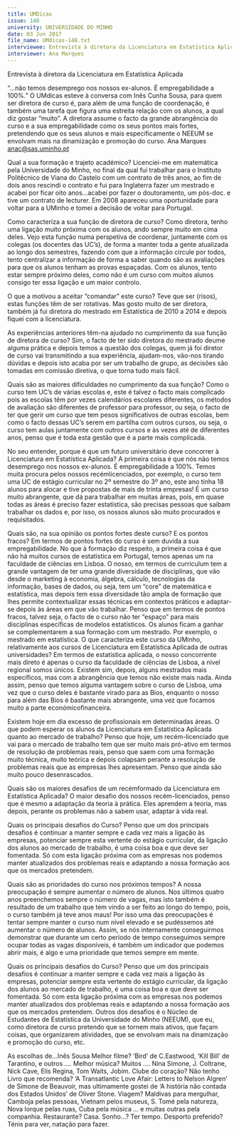 ```yaml
---
title: UMDicas
issue: 148
university: UNIVERSIDADE DO MINHO
date: 03 Jun 2017
file_name: UMdicas-148.txt
interviewee: Entrevista à diretora da Licenciatura em Estatística Aplicada
interviewer: Ana Marques
---
```


Entrevista à diretora da Licenciatura em Estatística Aplicada

“...não temos desemprego nos nossos ex-alunos. É empregabilidade a 100%.”
O UMdicas esteve à conversa com Inês Cunha
Sousa, para quem ser diretora de curso é, para
além de uma função de coordenação, é também
uma tarefa que figura uma estreita relação com
os alunos, a qual diz gostar “muito”. A diretora
assume o facto da grande abrangência do curso e
a sua empregabilidade como os seus pontos mais
fortes, pretendendo que os seus alunos e mais
especificamente o NEEUM se envolvam mais na
dinamização e promoção do curso.
Ana Marques
anac@sas.uminho.pt

Qual a sua formação e trajeto académico?
Licenciei-me em matemática pela Universidade do
Minho, no final da qual fui trabalhar para o Instituto
Politécnico de Viana do Castelo com um contrato de
três anos, ao fim de dois anos rescindi o contrato e
fui para Inglaterra fazer um mestrado e acabei por
ficar oito anos…acabei por fazer o doutoramento,
um pós-doc. e tive um contrato de lecturer. Em
2008 apareceu uma oportunidade para voltar para
a UMinho e tomei a decisão de voltar para Portugal.

Como caracteriza a sua função de diretora
de curso?
Como diretora, tenho uma ligação muito próxima
com os alunos, ando sempre muito em cima deles.
Vejo esta função numa perspetiva de coordenar,
juntamente com os colegas (os docentes das UC’s),
de forma a manter toda a gente atualizada ao longo
dos semestres, fazendo com que a informação
circule por todos, tento centralizar a informação de
forma a saber quando são as avaliações para que
os alunos tenham as provas espaçadas. Com os
alunos, tento estar sempre próximo deles, como
não é um curso com muitos alunos consigo ter essa
ligação e um maior controlo.

O que a motivou a aceitar “comandar” este
curso?
Teve que ser (risos), estas funções têm de ser
rotativas. Mas gosto muito de ser diretora, também
já fui diretora do mestrado em Estatística de 2010 a
2014 e depois fiquei com a licenciatura.

As experiências anteriores têm-na ajudado
no cumprimento da sua função de diretora
de curso?
Sim, o facto de ter sido diretora do mestrado deume alguma prática e depois temos a questão dos
colegas, quem já foi diretor de curso vai transmitindo
a sua experiência, ajudam-nos, vão-nos tirando
dúvidas e depois isto acaba por ser um trabalho
de grupo, as decisões são tomadas em comissão
diretiva, o que torna tudo mais fácil.

Quais são as maiores dificuldades no
cumprimento da sua função?
Como o curso tem UC’s de várias escolas e, este
é talvez o facto mais complicado pois as escolas
têm por vezes calendários escolares diferentes, os
métodos de avaliação são diferentes de professor
para professor, ou seja, o facto de ter que gerir
um curso que tem pesos significativos de outras
escolas, bem como o facto dessas UC’s serem em
partilha com outros cursos, ou seja, o
curso tem aulas juntamente com outros
cursos e às vezes até de diferentes
anos, penso que é toda esta gestão que
é a parte mais complicada.

No seu entender, porque é que
um futuro universitário deve
concorrer à Licenciatura em
Estatística Aplicada?
A primeira coisa é que nós não temos
desemprego nos nossos ex-alunos.
É empregabilidade a 100%. Temos
muita procura pelos nossos recémlicenciados, por exemplo, o curso tem
uma UC de estágio curricular no 2º
semestre do 3º ano, este ano tinha
18 alunos para alocar e tive propostas
de mais de trinta empresas! É um
curso muito abrangente, que dá para
trabalhar em muitas áreas, pois, em
quase todas as áreas é preciso fazer
estatística, são precisas pessoas que
saibam trabalhar os dados e, por isso,
os nossos alunos são muito procurados
e requisitados.

Quais são, na sua opinião os pontos fortes
deste curso? E os pontos fracos?
Em termos de pontos fortes do curso é sem duvida
a sua empregabilidade. No que à formação diz
respeito, a primeira coisa é que não há muitos
cursos de estatística em Portugal, temos apenas
um na faculdade de ciências em Lisboa. O nosso,
em termos de curriculum tem a grande vantagem
de ter uma grande diversidade de disciplinas,
que vão desde o marketing à economia, álgebra,
cálculo, tecnologias da informação, bases de
dados, ou seja, tem um “core” de matemática e
estatística, mas depois tem essa diversidade tão
ampla de formação que lhes permite contextualizar
essas técnicas em contextos práticos e adaptar-se
depois às áreas em que vão trabalhar.
Penso que em termos de pontos fracos, talvez seja,
o facto de o curso não ter “espaço” para mais
disciplinas específicas de modelos estatísticos.
Os alunos ficam a ganhar se complementarem a
sua formação com um mestrado. Por exemplo, o
mestrado em estatística.
O que caracteriza este curso da UMinho,
relativamente aos cursos de Licenciatura em
Estatística Aplicada de outras universidades?
Em termos de estatística aplicada, o nosso
concorrente mais direto é apenas o curso
da faculdade de ciências de Lisboa, a nível
regional somos únicos. Existem sim, depois,
alguns mestrados mais específicos, mas com a
abrangência que temos não existe mais nada.
Ainda assim, penso que temos alguma vantagem
sobre o curso de Lisboa, uma vez que o curso deles
é bastante virado para as Bios, enquanto o nosso
para além das Bios é bastante mais abrangente,
uma vez que focamos muito a parte económicofinanceira.

Existem hoje em dia excesso de profissionais
em determinadas áreas. O que podem
esperar os alunos da Licenciatura em
Estatística Aplicada quanto ao mercado de
trabalho?
Penso que hoje, um recém-licenciado que vai para
o mercado de trabalho tem que ser muito mais
pró-ativo em termos de resolução de problemas
reais, penso que saem com uma formação muito
técnica, muito teórica e depois colapsam perante
a resolução de problemas reais que as empresas
lhes apresentam. Penso que ainda são muito pouco
desenrascados.

Quais são os maiores desafios de um recémformado da Licenciatura em Estatística
Aplicada?
O maior desafio dos nossos recém-licenciados,
penso que é mesmo a adaptação da teoria à prática.
Eles aprendem a teoria, mas depois, perante os
problemas não a sabem usar, adaptar à vida real.

Quais os principais desafios do Curso?
Penso que um dos principais desafios é continuar
a manter sempre e cada vez mais a ligação
às empresas, potenciar sempre esta vertente
do estágio curricular, da ligação dos alunos ao
mercado de trabalho, é uma coisa boa e que deve
ser fomentada. Só com esta ligação próxima com
as empresas nos podemos manter atualizados dos
problemas reais e adaptando a nossa formação aos
que os mercados pretendem.

Quais são as prioridades do curso nos
próximos tempos?
A nossa preocupação é sempre aumentar o número
de alunos. Nos últimos quatro anos preenchemos
sempre o número de vagas, mas isto também é
resultado de um trabalho que tem vindo a ser feito
ao longo do tempo, pois, o curso também já teve
anos maus! Por isso uma das preocupações é
tentar sempre manter o curso num nível elevado
e se pudéssemos até aumentar o número de
alunos. Assim, se nós internamente conseguirmos
demonstrar que durante um certo período de
tempo conseguimos sempre ocupar todas as vagas
disponíveis, é também um indicador que podemos
abrir mais, é algo e uma prioridade que temos
sempre em mente.

Quais os principais desafios do Curso?
Penso que um dos principais desafios é continuar
a manter sempre e cada vez mais a ligação
às empresas, potenciar sempre esta vertente
do estágio curricular, da ligação dos alunos ao
mercado de trabalho, é uma coisa boa e que deve
ser fomentada. Só com esta ligação próxima com
as empresas nos podemos manter atualizados dos
problemas reais e adaptando a nossa formação aos
que os mercados pretendem.
Outros dos desafios é o Núcleo de Estudantes de
Estatística da Universidade do Minho (NEEUM), que
eu, como diretora de curso pretendo que se tornem
mais ativos, que façam coisas, que organizarem
atividades, que se envolvam mais na dinamização e
promoção do curso, etc.

As escolhas de...Inês Sousa
Melhor filme?
‘Bird’ de C.Eastwood, ‘Kill Bill’ de Tarantino, e outros ….
Melhor música?
Muitos .... Nina Simone, J. Coltrane, Nick Cave,
Elis Regina, Tom Waits, Jobim.
Clube do coração?
Não tenho
Livro que recomenda?
‘A Transatlantic Love Afair: Letters to Nelson Algren’
de Simone de Beauvoir, mas ultimamente gostei
de ‘A história não contada dos Estados Unidos’ de
Oliver Stone.
Viagem?
Maldivas para mergulhar, Camboja pelas pessoas,
Vietnam pelos museus, S. Tomé pela natureza,
Nova Iorque pelas ruas, Cuba pela música ... e
muitas outras pela companhia.
Restaurante?
Casa.
Sonho…?
Ter tempo.
Desporto preferido?
Ténis para ver, natação para fazer.

